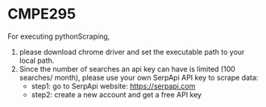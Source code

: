 # CMPE295

For executing pythonScraping, 
1. please download chrome driver and set the executable path to your local path.
2. Since the number of searches an api key can have is limited (100 searches/ month), please use your own SerpApi API key to scrape data:
    - step1: go to SerpApi website: https://serpapi.com
    - step2: create a new account and get a free API key

